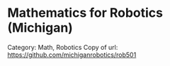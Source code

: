 # Mathematics for Robotics (Michigan)

Category: Math, Robotics
Copy of url: https://github.com/michiganrobotics/rob501